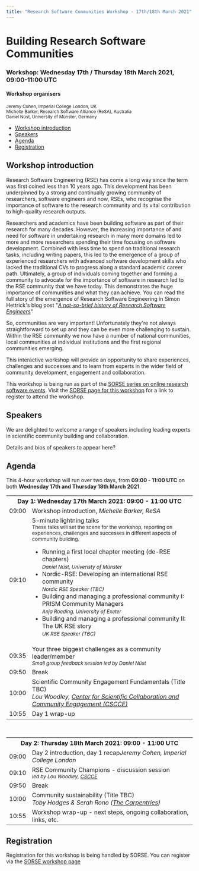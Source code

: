```yaml
---
title: "Research Software Communities Workshop - 17th/18th March 2021"
---
```


# Building Research Software Communities
### **Workshop:** Wednesday 17th / Thursday 18th March 2021, 09:00-11:00 UTC

#### Workshop organisers

<small>Jeremy Cohen, Imperial College London, UK</small><br/>
<small>Michelle Barker, Research Software Alliance (ReSA), Australia</small><br/>
<small>Daniel Nüst, University of Münster, Germany</small><br/>

 - [Workshop introduction](#workshop-introduction)
 - [Speakers](#speakers)
 - [Agenda](#agenda)
 - [Registration](#registration)

## Workshop introduction

Research Software Engineering (RSE) has come a long way since the term was first coined less than 10 years ago. This development has been underpinned by a strong and continually growing community of researchers, software engineers and now, RSEs, who recognise the importance of software to the research community and its vital contribution to high-quality research outputs.

Researchers and academics have been building software as part of their research for many decades. However, the increasing importance of and need for software in undertaking research in many more domains led to more and more researchers spending their time focusing on software development. Combined with less time to spend on traditional research tasks, including writing papers, this led to the emergence of a group of experienced researchers with advanced software development skills who lacked the traditional CVs to progress along a standard academic career path. Ultimately, a group of individuals coming together and forming a community to advocate for the importance of software in research led to the RSE community that we have today. This demonstrates the huge importance of communities and what they can achieve. You can read the full story of the emergence of Research Software Engineering in Simon Hettrick's blog post "[_A not-so-brief history of Research Software Engineers_](https://www.software.ac.uk/blog/2016-08-17-not-so-brief-history-research-software-engineers-0)"


So, communities are very important! Unfortunately they're not always straightforward to set up and they can be even more challenging to sustain. Within the RSE community we now have a number of national communities, local communities at individual institutions and the first regional communities emerging.

This interactive workshop will provide an opportunity to share experiences, challenges and successes and to learn from experts in the wider field of community development, engagement and collaboration.

This workshop is being run as part of the [SORSE series on online research software events](https://sorse.github.io). Visit the [SORSE page for this workshop](https://sorse.github.io/programme/workshops/event-031/) for a link to register to attend the workshop.

## Speakers

We are delighted to welcome a range of speakers including leading experts in scientific community building and collaboration.

Details and bios of speakers to appear here?

## Agenda

This 4-hour workshop will run over two days, from **09:00 - 11:00 UTC** on both **Wednesday 17th and Thursday 18th March 2021**.

<table>
    <tr>
        <th colspan="2">Day 1: Wednesday 17th March 2021: 09:00 - 11:00 UTC</th>
    </tr>
    <tr>
        <td>09:00</td>
        <td>Workshop introduction, <em>Michelle Barker, ReSA</em></td>
    </tr>
    <tr>
        <td>09:10</td>
        <td>
            5-minute lightning talks<br/><small>These talks will set the scene for the workshop, reporting on experiences, challenges and successes in different aspects of community building.</small>
            <ul>
                <li>Running a first local chapter meeting (de-RSE chapters)<br/><em><small>Daniel Nüst, Univeristy of Münster</small></em></li>
                <li>Nordic-RSE: Developing an international RSE community<br/><em><small>Nordic RSE Speaker (TBC)</small></em></li>
                <li>Building and managing a professional community I: PRISM Community Managers<br/><em><small>Anja Roeding, University of Exeter</small></em></li>
                <li>Building and managing a professional community II: The UK RSE story<br/><em><small>UK RSE Speaker (TBC)</small></em></li>
            </ul>
        </td>
    </tr>
    <tr>
        <td>09:35</td>
        <td>
            Your three biggest challenges as a community leader/member<br/>
            <em><small>Small group feedback session led by Daniel Nüst</small></em>
        </td>
    </tr>
    <tr>
        <td>09:50</td>
        <td>Break</td>
    </tr>
    <tr>
        <td>10:00</td>
        <td>Scientific Community Engagement Fundamentals (Title TBC)<br/><em>Lou Woodley, <a href="https://www.cscce.org" target="_blank" rel="noreferrer noopener">Center for Scientific Collaboration and Community Engagement (CSCCE)</a></em></td>
    </tr>
    <tr>
        <td>10:55</td>
        <td>Day 1 wrap-up</td>
    </tr>
</table>
<br/>

<table>
    <tr>
        <th colspan="2">Day 2: Thursday 18th March 2021: 09:00 - 11:00 UTC</th>
    </tr>
    <tr>
        <td>09:00</td>
        <td>Day 2 introduction, day 1 recap<em>Jeremy Cohen, Imperial College London</em></td>
    </tr>
    <tr>
        <td>09:10</td>
        <td>
            RSE Community Champions - discussion session<br/>
            <em><small>led by Lou Woodley, <a href="https://www.cscce.org" target="_blank" rel="noreferrer noopener">CSCCE</a></small></em>
        </td>
    </tr>
    <tr>
        <td>09:50</td>
        <td>Break</td>
    </tr>
    <tr>
        <td>10:00</td>
        <td>
            Community sustainability (Title TBC)<br/>
            <em>Toby Hodges &amp; Serah Rono (<a href="https://carpentries.org" target="_blank" rel="noreferrer noopener">The Carpentries</a>)</em></td>
    </tr>
    <tr>
        <td>10:55</td>
        <td>Workshop wrap-up - next steps, ongoing collaboration, links, etc.</td>
    </tr>
</table>

## Registration

Registration for this workshop is being handled by SORSE. You can register via the [SORSE workshop page](https://sorse.github.io/programme/workshops/event-031/)
